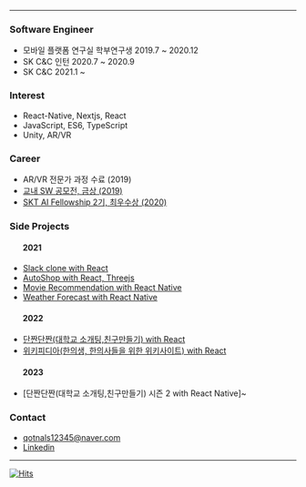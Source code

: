 <!--[![test](https://github-readme-stats.vercel.app/api?username=baesumin)](https://github.com/baesumin)-->
---
### Software Engineer
- 모바일 플랫폼 연구실 학부연구생 2019.7 ~ 2020.12
- SK C&C 인턴 2020.7 ~ 2020.9
- SK C&C 2021.1 ~


### Interest
- React-Native, Nextjs, React
- JavaScript, ES6, TypeScript
- Unity, AR/VR


### Career
- AR/VR 전문가 과정 수료 (2019)
- [교내 SW 공모전, 금상 (2019)](https://github.com/baesumin/SmartHome)
- [SKT AI Fellowship 2기, 최우수상 (2020)](https://www.youtube.com/watch?v=USqqJFc0Nu4)


### Side Projects
#### &nbsp;&nbsp;&nbsp;&nbsp;&nbsp;&nbsp;&nbsp;2021
- [Slack clone with React](https://slack-clone-eb0ec.web.app/)
- [AutoShop with React, Threejs](https://smwebrepository.github.io/react-three-autoshop/)
- [Movie Recommendation with React Native](https://smwebrepository.github.io/moviesWeb/)
- [Weather Forecast with React Native](https://smwebrepository.github.io/weatherWeb/)

#### &nbsp;&nbsp;&nbsp;&nbsp;&nbsp;&nbsp;&nbsp;2022
- [단짠단짠(대학교 소개팅,친구만들기) with React](https://www.dzzdzz.me)
- [위키피디아(한의생, 한의사들을 위한 위키사이트) with React](https://www.acupedia.net)

#### &nbsp;&nbsp;&nbsp;&nbsp;&nbsp;&nbsp;&nbsp;2023
- [단짠단짠(대학교 소개팅,친구만들기) 시즌 2 with React Native]~

### Contact
- qotnals12345@naver.com
- [Linkedin](https://www.linkedin.com/in/baesumin)


---

[![Hits](https://hits.seeyoufarm.com/api/count/incr/badge.svg?url=https://github.com/baesumin)](https://hits.seeyoufarm.com)
